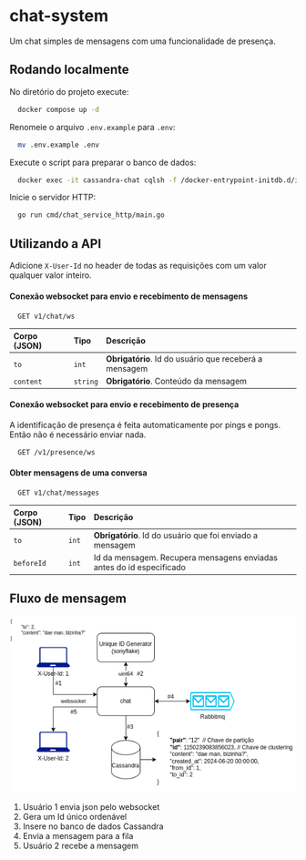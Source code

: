 
# chat-system

Um chat simples de mensagens com uma funcionalidade de presença.


## Rodando localmente

No diretório do projeto execute:

```bash
  docker compose up -d
```

Renomeie o arquivo `.env.example` para `.env`:

```bash
  mv .env.example .env
```

Execute o script para preparar o banco de dados:

```bash
  docker exec -it cassandra-chat cqlsh -f /docker-entrypoint-initdb.d/init.cql
```

Inicie o servidor HTTP:

```bash
  go run cmd/chat_service_http/main.go
```


## Utilizando a API

Adicione `X-User-Id` no header de todas as requisições com um valor qualquer valor inteiro.

#### Conexão websocket para envio e recebimento de mensagens

```http
  GET v1/chat/ws
```

| Corpo (JSON)   | Tipo       | Descrição                           |
| :---------- | :--------- | :---------------------------------- |
| `to` | `int` | **Obrigatório**. Id do usuário que receberá a mensagem |
| `content` | `string` | **Obrigatório**. Conteúdo da mensagem |

#### Conexão websocket para envio e recebimento de presença

A identificação de presença é feita automaticamente por pings e pongs. Então não é necessário enviar nada.

```http
  GET /v1/presence/ws
```

#### Obter mensagens de uma conversa

```http
  GET v1/chat/messages
```

| Corpo (JSON)   | Tipo       | Descrição                           |
| :---------- | :--------- | :---------------------------------- |
| `to` | `int` | **Obrigatório**. Id do usuário que foi enviado a mensagem |
| `beforeId` | `int` | Id da mensagem. Recupera mensagens enviadas antes do id especificado|


## Fluxo de mensagem

![App Screenshot](./docs/message-flow.png)
1. Usuário 1 envia json pelo websocket
2. Gera um Id único ordenável
3. Insere no banco de dados Cassandra
4. Envia a mensagem para a fila
5. Usuário 2 recebe a mensagem

